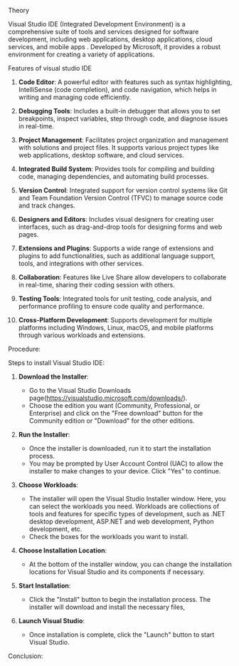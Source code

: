 Theory

Visual Studio IDE (Integrated Development Environment) is a comprehensive suite of tools and services designed for software development, including web applications, desktop applications, cloud services, and mobile apps . Developed by Microsoft, it provides a robust environment for creating a variety of applications.

Features of visual studio IDE

1. **Code Editor**: A powerful editor with features such as syntax highlighting, IntelliSense (code completion), and code navigation, which helps in writing and managing code efficiently.

2. **Debugging Tools**: Includes a built-in debugger that allows you to set breakpoints, inspect variables, step through code, and diagnose issues in real-time.

3. **Project Management**: Facilitates project organization and management with solutions and project files. It supports various project types like web applications, desktop software, and cloud services.

4. **Integrated Build System**: Provides tools for compiling and building code, managing dependencies, and automating build processes.

5. **Version Control**: Integrated support for version control systems like Git and Team Foundation Version Control (TFVC) to manage source code and track changes.

6. **Designers and Editors**: Includes visual designers for creating user interfaces, such as drag-and-drop tools for designing forms and web pages.

7. **Extensions and Plugins**: Supports a wide range of extensions and plugins to add functionalities, such as additional language support, tools, and integrations with other services.

8. **Collaboration**: Features like Live Share allow developers to collaborate in real-time, sharing their coding session with others.

9. **Testing Tools**: Integrated tools for unit testing, code analysis, and performance profiling to ensure code quality and performance.

10. **Cross-Platform Development**: Supports development for multiple platforms including Windows, Linux, macOS, and mobile platforms through various workloads and extensions.

Procedure:

Steps to install Visual Studio IDE:

1. **Download the Installer**:
   - Go to the Visual Studio Downloads page(https://visualstudio.microsoft.com/downloads/).
   - Choose the edition you want (Community, Professional, or Enterprise) and click on the "Free download" button for the Community edition or "Download" for the other editions.

2. **Run the Installer**:
   - Once the installer is downloaded, run it to start the installation process.
   - You may be prompted by User Account Control (UAC) to allow the installer to make changes to your device. Click "Yes" to continue.

3. **Choose Workloads**:
   - The installer will open the Visual Studio Installer window. Here, you can select the workloads you need. Workloads are collections of tools and features for specific types of development, such as .NET desktop development, ASP.NET and web development, Python development, etc.
   - Check the boxes for the workloads you want to install.

   
4. **Choose Installation Location**:
   - At the bottom of the installer window, you can change the installation locations for Visual Studio and its components if necessary.

6. **Start Installation**:
   - Click the "Install" button to begin the installation process. The installer will download and install the necessary files, 

8. **Launch Visual Studio**:
   - Once installation is complete, click the "Launch" button to start Visual Studio.


Conclusion: